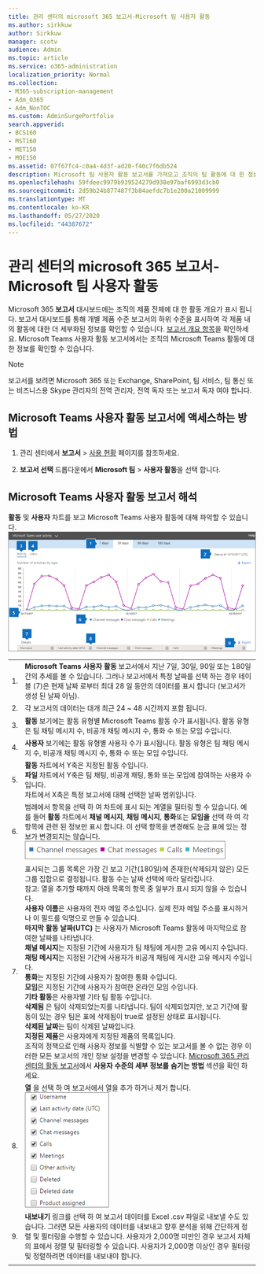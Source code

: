 ```yaml
---
title: 관리 센터의 microsoft 365 보고서-Microsoft 팀 사용자 활동
ms.author: sirkkuw
author: Sirkkuw
manager: scotv
audience: Admin
ms.topic: article
ms.service: o365-administration
localization_priority: Normal
ms.collection:
- M365-subscription-management
- Adm_O365
- Adm_NonTOC
ms.custom: AdminSurgePortfolio
search.appverid:
- BCS160
- MST160
- MET150
- MOE150
ms.assetid: 07f67fc4-c0a4-4d3f-ad20-f40c7f6db524
description: Microsoft 팀 사용자 활동 보고서를 가져오고 조직의 팀 활동에 대 한 정보를 파악 하는 방법을 알아봅니다.
ms.openlocfilehash: 59fdeec9979b939524279d938e97baf6993d3cb0
ms.sourcegitcommit: 2d59b24b877487f3b84aefdc7b1e200a21009999
ms.translationtype: MT
ms.contentlocale: ko-KR
ms.lasthandoff: 05/27/2020
ms.locfileid: "44387672"
---
```

# <a name="microsoft-365-reports-in-the-admin-center---microsoft-teams-user-activity"></a>관리 센터의 microsoft 365 보고서-Microsoft 팀 사용자 활동

Microsoft 365 **보고서** 대시보드에는 조직의 제품 전체에 대 한 활동 개요가 표시 됩니다. 보고서 대시보드를 통해 개별 제품 수준 보고서의 하위 수준을 표시하여 각 제품 내의 활동에 대한 더 세부화된 정보를 확인할 수 있습니다. [보고서 개요 항목](activity-reports.md)을 확인하세요. Microsoft Teams 사용자 활동 보고서에서는 조직의 Microsoft Teams 활동에 대한 정보를 확인할 수 있습니다.
  
> [!NOTE]
> 보고서를 보려면 Microsoft 365 또는 Exchange, SharePoint, 팀 서비스, 팀 통신 또는 비즈니스용 Skype 관리자의 전역 관리자, 전역 독자 또는 보고서 독자 여야 합니다.  
 
## <a name="how-to-get-to-the-microsoft-teams-user-activity-report"></a>Microsoft Teams 사용자 활동 보고서에 액세스하는 방법

1. 관리 센터에서 **보고서** \> <a href="https://go.microsoft.com/fwlink/p/?linkid=2074756" target="_blank">사용 현황</a> 페이지를 참조하세요.

    
2. **보고서 선택** 드롭다운에서 **Microsoft 팀** \> **사용자 활동**을 선택 합니다.
  
## <a name="interpret-the-microsoft-teams-user-activity-report"></a>Microsoft Teams 사용자 활동 보고서 해석

**활동** 및 **사용자** 차트를 보고 Microsoft Teams 사용자 활동에 대해 파악할 수 있습니다.<br/>![Microsoft 365 보고서-Microsoft 팀 사용자 활동](../../media/40359f81-25f7-416d-bb1e-37289133ef6b.png)
  
|||
|:-----|:-----|
|1.  <br/> |**Microsoft Teams 사용자 활동** 보고서에서 지난 7일, 30일, 90일 또는 180일간의 추세를 볼 수 있습니다. 그러나 보고서에서 특정 날짜를 선택 하는 경우 테이블 (7)은 현재 날짜 로부터 최대 28 일 동안의 데이터를 표시 합니다 (보고서가 생성 된 날짜 아님).  <br/> |
|2.  <br/> |각 보고서의 데이터는 대개 최근 24 ~ 48 시간까지 포함 됩니다.  <br/> |
|3.  <br/> |**활동** 보기에는 활동 유형별 Microsoft Teams 활동 수가 표시됩니다. 활동 유형은 팀 채팅 메시지 수, 비공개 채팅 메시지 수, 통화 수 또는 모임 수입니다.  <br/> |
|4.  <br/> |**사용자** 보기에는 활동 유형별 사용자 수가 표시됩니다. 활동 유형은 팀 채팅 메시지 수, 비공개 채팅 메시지 수, 통화 수 또는 모임 수입니다.  <br/> |
|5.  <br/> | **활동** 차트에서 Y축은 지정된 활동 수입니다.  <br/>  **파일** 차트에서 Y축은 팀 채팅, 비공개 채팅, 통화 또는 모임에 참여하는 사용자 수입니다.  <br/>  차트에서 X축은 특정 보고서에 대해 선택한 날짜 범위입니다.  <br/> |
|6.  <br/> |범례에서 항목을 선택 하 여 차트에 표시 되는 계열을 필터링 할 수 있습니다. 예를 들어 **활동** 차트에서 **채널 메시지**, **채팅 메시지**, **통화**또는 **모임을** 선택 하 여 각 항목에 관련 된 정보만 표시 합니다. 이 선택 항목을 변경해도 눈금 표에 있는 정보가 변경되지는 않습니다.  <br/> ![Microsoft 팀 활동 차트 필터링](../../media/c819c4ea-6e9a-4411-a0dd-9f800d64ce38.png)|
|7.  <br/> | 표시되는 그룹 목록은 가장 긴 보고 기간(180일)에 존재한(삭제되지 않은) 모든 그룹 집합으로 결정됩니다. 활동 수는 날짜 선택에 따라 달라집니다.  <br/> 참고: 열을 추가할 때까지 아래 목록의 항목 중 일부가 표시 되지 않을 수 있습니다.<br/>**사용자 이름**은 사용자의 전자 메일 주소입니다. 실제 전자 메일 주소를 표시하거나 이 필드를 익명으로 만들 수 있습니다.  <br/> **마지막 활동 날짜(UTC)** 는 사용자가 Microsoft Teams 활동에 마지막으로 참여한 날짜를 나타냅니다.  <br/> **채널 메시지**는 지정된 기간에 사용자가 팀 채팅에 게시한 고유 메시지 수입니다.  <br/> **채팅 메시지**는 지정된 기간에 사용자가 비공개 채팅에 게시한 고유 메시지 수입니다.  <br/> **통화**는 지정된 기간에 사용자가 참여한 통화 수입니다.  <br/> **모임**은 지정된 기간에 사용자가 참여한 온라인 모임 수입니다.  <br/> **기타 활동**은 사용자별 기타 팀 활동 수입니다.  <br/> **삭제됨** 은 팀이 삭제되었는지를 나타냅니다. 팀이 삭제되었지만, 보고 기간에 활동이 있는 경우 팀은 표에 삭제됨이 true로 설정된 상태로 표시됩니다.  <br/> **삭제된 날짜**는 팀이 삭제된 날짜입니다.  <br/> **지정된 제품**은 사용자에게 지정된 제품의 목록입니다.  <br/>  조직의 정책으로 인해 사용자 정보를 식별할 수 있는 보고서를 볼 수 없는 경우 이러한 모든 보고서의 개인 정보 설정을 변경할 수 있습니다. [Microsoft 365 관리 센터의 활동 보고서](activity-reports.md)에서 **사용자 수준의 세부 정보를 숨기는 방법** 섹션을 확인 하세요.  <br/> |
|8.  <br/> |**열** 을 선택 하 여 보고서에서 열을 추가 하거나 제거 합니다.  <br/> ![Teams user activity report - choose columns](../../media/eb5fbcee-e371-4d36-a0c6-fa54732311ec.png)|
|9.  <br/> |**내보내기** 링크를 선택 하 여 보고서 데이터를 Excel .csv 파일로 내보낼 수도 있습니다. 그러면 모든 사용자의 데이터를 내보내고 향후 분석을 위해 간단하게 정렬 및 필터링을 수행할 수 있습니다. 사용자가 2,000명 미만인 경우 보고서 자체의 표에서 정렬 및 필터링할 수 있습니다. 사용자가 2,000명 이상인 경우 필터링 및 정렬하려면 데이터를 내보내야 합니다.  <br/> |
|||
   

